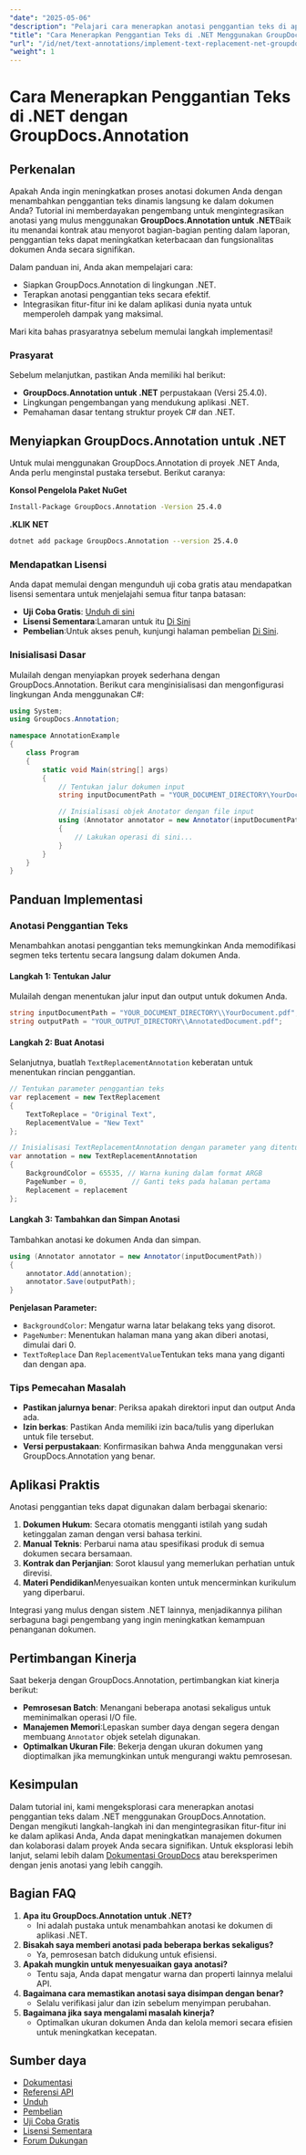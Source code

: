 ```yaml
---
"date": "2025-05-06"
"description": "Pelajari cara menerapkan anotasi penggantian teks di aplikasi .NET Anda menggunakan GroupDocs.Annotation. Tingkatkan keterbacaan dan fungsionalitas dokumen dengan mudah."
"title": "Cara Menerapkan Penggantian Teks di .NET Menggunakan GroupDocs.Annotation untuk Anotasi Dokumen yang Efisien"
"url": "/id/net/text-annotations/implement-text-replacement-net-groupdocs-annotation/"
"weight": 1
---
```


# Cara Menerapkan Penggantian Teks di .NET dengan GroupDocs.Annotation
## Perkenalan
Apakah Anda ingin meningkatkan proses anotasi dokumen Anda dengan menambahkan penggantian teks dinamis langsung ke dalam dokumen Anda? Tutorial ini memberdayakan pengembang untuk mengintegrasikan anotasi yang mulus menggunakan **GroupDocs.Annotation untuk .NET**Baik itu menandai kontrak atau menyorot bagian-bagian penting dalam laporan, penggantian teks dapat meningkatkan keterbacaan dan fungsionalitas dokumen Anda secara signifikan.

Dalam panduan ini, Anda akan mempelajari cara:
- Siapkan GroupDocs.Annotation di lingkungan .NET.
- Terapkan anotasi penggantian teks secara efektif.
- Integrasikan fitur-fitur ini ke dalam aplikasi dunia nyata untuk memperoleh dampak yang maksimal.

Mari kita bahas prasyaratnya sebelum memulai langkah implementasi!

### Prasyarat
Sebelum melanjutkan, pastikan Anda memiliki hal berikut:
- **GroupDocs.Annotation untuk .NET** perpustakaan (Versi 25.4.0).
- Lingkungan pengembangan yang mendukung aplikasi .NET.
- Pemahaman dasar tentang struktur proyek C# dan .NET.

## Menyiapkan GroupDocs.Annotation untuk .NET
Untuk mulai menggunakan GroupDocs.Annotation di proyek .NET Anda, Anda perlu menginstal pustaka tersebut. Berikut caranya:

**Konsol Pengelola Paket NuGet**
```bash
Install-Package GroupDocs.Annotation -Version 25.4.0
```

**.KLIK NET**
```bash
dotnet add package GroupDocs.Annotation --version 25.4.0
```

### Mendapatkan Lisensi
Anda dapat memulai dengan mengunduh uji coba gratis atau mendapatkan lisensi sementara untuk menjelajahi semua fitur tanpa batasan:
- **Uji Coba Gratis**: [Unduh di sini](https://releases.groupdocs.com/annotation/net/)
- **Lisensi Sementara**:Lamaran untuk itu [Di Sini](https://purchase.groupdocs.com/temporary-license/)
- **Pembelian**:Untuk akses penuh, kunjungi halaman pembelian [Di Sini](https://purchase.groupdocs.com/buy).

### Inisialisasi Dasar
Mulailah dengan menyiapkan proyek sederhana dengan GroupDocs.Annotation. Berikut cara menginisialisasi dan mengonfigurasi lingkungan Anda menggunakan C#:

```csharp
using System;
using GroupDocs.Annotation;

namespace AnnotationExample
{
    class Program
    {
        static void Main(string[] args)
        {
            // Tentukan jalur dokumen input
            string inputDocumentPath = "YOUR_DOCUMENT_DIRECTORY\YourDocument.pdf";

            // Inisialisasi objek Anotator dengan file input
            using (Annotator annotator = new Annotator(inputDocumentPath))
            {
                // Lakukan operasi di sini...
            }
        }
    }
}
```

## Panduan Implementasi
### Anotasi Penggantian Teks
Menambahkan anotasi penggantian teks memungkinkan Anda memodifikasi segmen teks tertentu secara langsung dalam dokumen Anda.

#### Langkah 1: Tentukan Jalur
Mulailah dengan menentukan jalur input dan output untuk dokumen Anda.

```csharp
string inputDocumentPath = "YOUR_DOCUMENT_DIRECTORY\\YourDocument.pdf";
string outputPath = "YOUR_OUTPUT_DIRECTORY\\AnnotatedDocument.pdf";
```

#### Langkah 2: Buat Anotasi
Selanjutnya, buatlah `TextReplacementAnnotation` keberatan untuk menentukan rincian penggantian.

```csharp
// Tentukan parameter penggantian teks
var replacement = new TextReplacement
{
    TextToReplace = "Original Text",
    ReplacementValue = "New Text"
};

// Inisialisasi TextReplacementAnnotation dengan parameter yang ditentukan
var annotation = new TextReplacementAnnotation
{
    BackgroundColor = 65535, // Warna kuning dalam format ARGB
    PageNumber = 0,           // Ganti teks pada halaman pertama
    Replacement = replacement
};
```

#### Langkah 3: Tambahkan dan Simpan Anotasi
Tambahkan anotasi ke dokumen Anda dan simpan.

```csharp
using (Annotator annotator = new Annotator(inputDocumentPath))
{
    annotator.Add(annotation);
    annotator.Save(outputPath);
}
```
**Penjelasan Parameter:**
- `BackgroundColor`: Mengatur warna latar belakang teks yang disorot.
- `PageNumber`: Menentukan halaman mana yang akan diberi anotasi, dimulai dari 0.
- `TextToReplace` Dan `ReplacementValue`Tentukan teks mana yang diganti dan dengan apa.

### Tips Pemecahan Masalah
- **Pastikan jalurnya benar**: Periksa apakah direktori input dan output Anda ada.
- **Izin berkas**: Pastikan Anda memiliki izin baca/tulis yang diperlukan untuk file tersebut.
- **Versi perpustakaan**: Konfirmasikan bahwa Anda menggunakan versi GroupDocs.Annotation yang benar.

## Aplikasi Praktis
Anotasi penggantian teks dapat digunakan dalam berbagai skenario:
1. **Dokumen Hukum**: Secara otomatis mengganti istilah yang sudah ketinggalan zaman dengan versi bahasa terkini.
2. **Manual Teknis**: Perbarui nama atau spesifikasi produk di semua dokumen secara bersamaan.
3. **Kontrak dan Perjanjian**: Sorot klausul yang memerlukan perhatian untuk direvisi.
4. **Materi Pendidikan**Menyesuaikan konten untuk mencerminkan kurikulum yang diperbarui.

Integrasi yang mulus dengan sistem .NET lainnya, menjadikannya pilihan serbaguna bagi pengembang yang ingin meningkatkan kemampuan penanganan dokumen.

## Pertimbangan Kinerja
Saat bekerja dengan GroupDocs.Annotation, pertimbangkan kiat kinerja berikut:
- **Pemrosesan Batch**: Menangani beberapa anotasi sekaligus untuk meminimalkan operasi I/O file.
- **Manajemen Memori**:Lepaskan sumber daya dengan segera dengan membuang `Annotator` objek setelah digunakan.
- **Optimalkan Ukuran File**: Bekerja dengan ukuran dokumen yang dioptimalkan jika memungkinkan untuk mengurangi waktu pemrosesan.

## Kesimpulan
Dalam tutorial ini, kami mengeksplorasi cara menerapkan anotasi penggantian teks dalam .NET menggunakan GroupDocs.Annotation. Dengan mengikuti langkah-langkah ini dan mengintegrasikan fitur-fitur ini ke dalam aplikasi Anda, Anda dapat meningkatkan manajemen dokumen dan kolaborasi dalam proyek Anda secara signifikan. 
Untuk eksplorasi lebih lanjut, selami lebih dalam [Dokumentasi GroupDocs](https://docs.groupdocs.com/annotation/net/) atau bereksperimen dengan jenis anotasi yang lebih canggih.

## Bagian FAQ
1. **Apa itu GroupDocs.Annotation untuk .NET?**
   - Ini adalah pustaka untuk menambahkan anotasi ke dokumen di aplikasi .NET.
2. **Bisakah saya memberi anotasi pada beberapa berkas sekaligus?**
   - Ya, pemrosesan batch didukung untuk efisiensi.
3. **Apakah mungkin untuk menyesuaikan gaya anotasi?**
   - Tentu saja, Anda dapat mengatur warna dan properti lainnya melalui API.
4. **Bagaimana cara memastikan anotasi saya disimpan dengan benar?**
   - Selalu verifikasi jalur dan izin sebelum menyimpan perubahan.
5. **Bagaimana jika saya mengalami masalah kinerja?**
   - Optimalkan ukuran dokumen Anda dan kelola memori secara efisien untuk meningkatkan kecepatan.

## Sumber daya
- [Dokumentasi](https://docs.groupdocs.com/annotation/net/)
- [Referensi API](https://reference.groupdocs.com/annotation/net/)
- [Unduh](https://releases.groupdocs.com/annotation/net/)
- [Pembelian](https://purchase.groupdocs.com/buy)
- [Uji Coba Gratis](https://releases.groupdocs.com/annotation/net/)
- [Lisensi Sementara](https://purchase.groupdocs.com/temporary-license/)
- [Forum Dukungan](https://forum.groupdocs.com/c/annotation/)